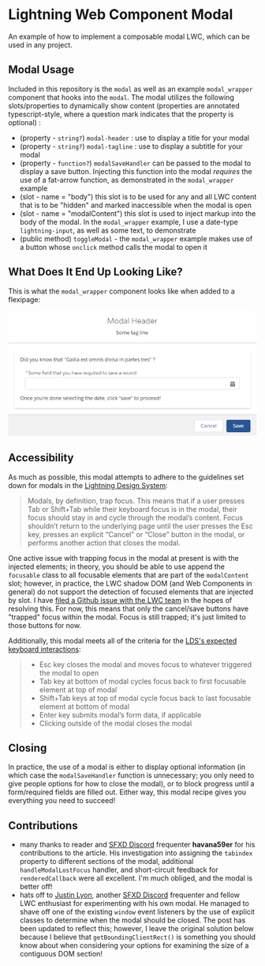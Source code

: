 # Lightning Web Component Modal

An example of how to implement a composable modal LWC, which can be used in any project.

## Modal Usage

Included in this repository is the `modal` as well as an example `modal_wrapper` component that hooks into the `modal`. The modal utilizes the following slots/properties to dynamically show content (properties are annotated typescript-style, where a question mark indicates that the property is optional) :

-   (property - `string?`) `modal-header` : use to display a title for your modal
-   (property - `string?`) `modal-tagline` : use to display a subtitle for your modal
-   (property - `function?`) `modalSaveHandler` can be passed to the modal to display a save button. Injecting this function into the modal _requires_ the use of a fat-arrow function, as demonstrated in the `modal_wrapper` example
-   (slot - name = "body") this slot is to be used for any and all LWC content that is to be "hidden" and marked inaccessible when the modal is open
-   (slot - name = "modalContent") this slot is used to inject markup into the body of the modal. In the `modal_wrapper` example, I use a date-type `lightning-input`, as well as some text, to demonstrate
-   (public method) `toggleModal` - the `modal_wrapper` example makes use of a button whose `onclick` method calls the modal to open it

## What Does It End Up Looking Like?

This is what the `modal_wrapper` component looks like when added to a flexipage:

![Modal example](./lwc-modal-example.png)

## Accessibility

As much as possible, this modal attempts to adhere to the guidelines set down for modals in the [Lightning Design System](https://www.lightningdesignsystem.com/components/modals/#Accessibility):

> Modals, by definition, trap focus. This means that if a user presses Tab or Shift+Tab while their keyboard focus is in the modal, their focus should stay in and cycle through the modal’s content. Focus shouldn’t return to the underlying page until the user presses the Esc key, presses an explicit “Cancel” or “Close” button in the modal, or performs another action that closes the modal.

One active issue with trapping focus in the modal at present is with the injected elements; in theory, you should be able to use append the `focusable` class to all focusable elements that are part of the `modalContent` slot; however, in practice, the LWC shadow DOM (and Web Components in general) do not support the detection of focused elements that are injected by slot. I have [filed a Github issue with the LWC team](https://github.com/salesforce/lwc/issues/1923) in the hopes of resolving this. For now, this means that only the cancel/save buttons have "trapped" focus within the modal. Focus is still trapped; it's just limited to those buttons for now.

Additionally, this modal meets all of the criteria for the [LDS's expected keyboard interactions](https://www.lightningdesignsystem.com/components/modals/#Expected-keyboard-interactions):

> -   Esc key closes the modal and moves focus to whatever triggered the modal to open
> -   Tab key at bottom of modal cycles focus back to first focusable element at top of modal
> -   Shift+Tab keys at top of modal cycle focus back to last focusable element at bottom of modal
> -   Enter key submits modal’s form data, if applicable
> -   Clicking outside of the modal closes the modal

## Closing

In practice, the use of a modal is either to display optional information (in which case the `modalSaveHandler` function is unnecessary; you only need to give people options for how to close the modal), or to block progress until a form/required fields are filled out. Either way, this modal recipe gives you everything you need to succeed!

## Contributions

-   many thanks to reader and [SFXD Discord](https://discord.gg/xaM5cYq) frequenter **havana59er** for his contributions to the article. His investigation into assigning the `tabindex` property to different sections of the modal, additional `handleModalLostFocus` handler, and short-circuit feedback for `renderedCallback` were all excellent. I'm much obliged, and the modal is better off!
-   hats off to [Justin Lyon](https://github.com/jlyon87), another [SFXD Discord](https://discord.gg/xaM5cYq) frequenter and fellow LWC enthusiast for experimenting with his own modal. He managed to shave off one of the existing `window` event listeners by the use of explicit classes to determine when the modal should be closed. The post has been updated to reflect this; however, I leave the original solution below because I believe that `getBoundingClientRect()` is something you should know about when considering your options for examining the size of a contiguous DOM section!
